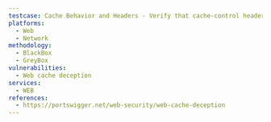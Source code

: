 ```yaml
---
testcase: Cache Behavior and Headers - Verify that cache-control headers (Cache-Control: no-store, private) in the Web (HTTP/HTTPS) service are properly preventing user-specific or sensitive data from being cached
platforms: 
  - Web
  - Network
methodology: 
  - BlackBox
  - GreyBox
vulnerabilities:
  - Web cache deception
services:
  - WEB
references:
  - https://portswigger.net/web-security/web-cache-deception
---
```

